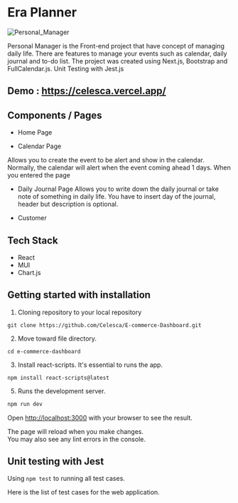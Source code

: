 # Era Planner

![Personal_Manager](https://github.com/Celesca/Celesca/blob/main/Project%20Picture/personal_manager.PNG)

Personal Manager is the Front-end project that have concept of managing daily life.
There are features to manage your events such as calendar, daily journal and to-do list.
The project was created using Next.js, Bootstrap and FullCalendar.js.
Unit Testing with Jest.js

## Demo : https://celesca.vercel.app/

## Components / Pages

- Home Page

- Calendar Page
  
Allows you to create the event to be alert and show in the calendar. Normally, the calendar will alert when the event coming ahead 1 days.
When you entered the page

- Daily Journal Page
Allows you to write down the daily journal or take note of something in daily life. You have to insert day of the journal, header but description is optional.

- Customer


## Tech Stack

- React
- MUI
- Chart.js

## Getting started with installation

1. Cloning repository to your local repository

`git clone https://github.com/Celesca/E-commerce-Dashboard.git`

2. Move toward file directory.
   
`cd e-commerce-dashboard`

3. Install react-scripts. It's essential to runs the app.

`npm install react-scripts@latest`

5. Runs the development server.
   
```bash
npm run dev
```

Open [http://localhost:3000](http://localhost:3000) with your browser to see the result.

The page will reload when you make changes.\
You may also see any lint errors in the console.

## Unit testing with Jest

Using `npm test` to running all test cases.

Here is the list of test cases for the web application.

